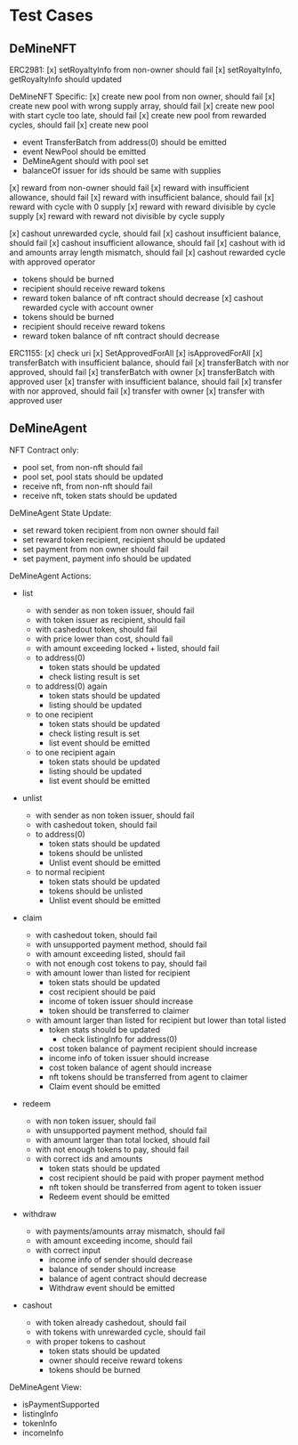 # Test Cases

## DeMineNFT

ERC2981:
[x] setRoyaltyInfo from non-owner should fail
[x] setRoyaltyInfo, getRoyaltyInfo should updated

DeMineNFT Specific:
[x] create new pool from non owner, should fail
[x] create new pool with wrong supply array, should fail
[x] create new pool with start cycle too late, should fail
[x] create new pool from rewarded cycles, should fail
[x] create new pool
  - event TransferBatch from address(0) should be emitted
  - event NewPool should be emitted
  - DeMineAgent should with pool set
  - balanceOf issuer for ids should be same with supplies

[x] reward from non-owner should fail
[x] reward with insufficient allowance, should fail
[x] reward with insufficient balance, should fail
[x] reward with cycle with 0 supply
[x] reward with reward divisible by cycle supply
[x] reward with reward not divisible by cycle supply

[x] cashout unrewarded cycle, should fail
[x] cashout insufficient balance, should fail
[x] cashout insufficient allowance, should fail
[x] cashout with id and amounts array length mismatch, should fail
[x] cashout rewarded cycle with approved operator
  - tokens should be burned
  - recipient should receive reward tokens
  - reward token balance of nft contract should decrease
[x] cashout rewarded cycle with account owner
  - tokens should be burned
  - recipient should receive reward tokens
  - reward token balance of nft contract should decrease

ERC1155:
[x] check uri
[x] SetApprovedForAll
[x] isApprovedForAll
[x] transferBatch with insufficient balance, should fail
[x] transferBatch with nor approved, should fail
[x] transferBatch with owner
[x] transferBatch with approved user
[x] transfer with insufficient balance, should fail
[x] transfer with nor approved, should fail
[x] transfer with owner
[x] transfer with approved user

## DeMineAgent

NFT Contract only:
- pool set, from non-nft should fail
- pool set, pool stats should be updated
- receive nft, from non-nft should fail
- receive nft, token stats should be updated

DeMineAgent State Update:
- set reward token recipient from non owner should fail
- set reward token recipient, recipient should be updated
- set payment from non owner should fail
- set payment, payment info should be updated

DeMineAgent Actions:
- list
  - with sender as non token issuer, should fail
  - with token issuer as recipient, should fail
  - with cashedout token, should fail
  - with price lower than cost, should fail
  - with amount exceeding locked + listed, should fail
  - to address(0)
     - token stats should be updated
     - check listing result is set
  - to address(0) again
     - token stats should be updated
     - listing should be updated
  - to one recipient
     - token stats should be updated
     - check listing result is set
     - list event should be emitted
  - to one recipient again
     - token stats should be updated
     - listing should be updated
     - list event should be emitted

- unlist
  - with sender as non token issuer, should fail
  - with cashedout token, should fail
  - to address(0)
     - token stats should be updated
     - tokens should be unlisted
     - Unlist event should be emitted
  - to normal recipient
     - token stats should be updated
     - tokens should be unlisted
     - Unlist event should be emitted

- claim
  - with cashedout token, should fail
  - with unsupported payment method, should fail
  - with amount exceeding listed, should fail
  - with not enough cost tokens to pay, should fail
  - with amount lower than listed for recipient
    - token stats should be updated
    - cost recipient should be paid
    - income of token issuer should increase
    - token should be transferred to claimer
  - with amount larger than listed for recipient but lower than total listed
    - token stats should be updated
      - check listingInfo for address(0)
    - cost token balance of payment recipient should increase
    - income info of token issuer should increase
    - cost token balance of agent should increase
    - nft tokens should be transferred from agent to claimer
    - Claim event should be emitted

- redeem
  - with non token issuer, should fail
  - with unsupported payment method, should fail
  - with amount larger than total locked, should fail
  - with not enough tokens to pay, should fail
  - with correct ids and amounts
    - token stats should be updated
    - cost recipient should be paid with proper payment method
    - nft token should be transferred from agent to token issuer
    - Redeem event should be emitted

- withdraw
  - with payments/amounts array mismatch, should fail
  - with amount exceeding income, should fail
  - with correct input
    - income info of sender should decrease
    - balance of sender should increase
    - balance of agent contract should decrease
    - Withdraw event should be emitted

- cashout
  - with token already cashedout, should fail
  - with tokens with unrewarded cycle, should fail
  - with proper tokens to cashout
    - token stats should be updated
    - owner should receive reward tokens
    - tokens should be burned

DeMineAgent View:
- isPaymentSupported
- listingInfo
- tokenInfo
- incomeInfo
